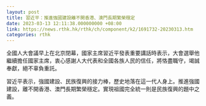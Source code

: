 ```yaml
---
layout: post
title: 習近平：推進強國建設離不開香港、澳門長期繁榮穩定
date: 2023-03-13 12:11:38.000000000 +08:00
link: https://news.rthk.hk/rthk/ch/component/k2/1691732-20230313.htm
categories: rthk
---
```


全國人大會議早上在北京閉幕，國家主席習近平發表重要講話時表示，大會選舉他繼續擔任國家主席，衷心感謝人大代表和全國各族人民的信任，將恪盡職守，竭誠奉獻，絕不辜負重託。

習近平表示，強國建設、民族復興的接力棒，歷史地落在這一代人身上。推進強國建設，離不開香港、澳門長期繁榮穩定。實現祖國完全統一則是民族復興的題中之義。
